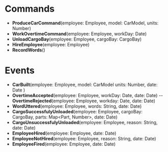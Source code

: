 # Commands

- **ProduceCarCommand**(employee: Employee, model: CarModel, units: Number)
- **WorkOvertimeCommand**(employee: Employee, workDay: Date)
- **UnloadCargoBay**(employee: Employee, cargoBay: CargoBay)
- **HireEmployee**(employee: Employee)
- **RecordWords**()

# Events
- **CarBuilt**(employee: Employee, model: CarModel units: Number, date: Date )
- **OvertimeAccepted**(employee: Employee, workDay: Date, date: Date)
-- **OvertimeRejected**(employee: Employee, workday: Date, date: Date)
- **WordUttered**(employee: Employee, words: String, date: Date)
- **CargoSuccessfulyUnloaded**(employee: Employee, cargoBay: CargoBay, parts: Map<Part, Number>, date: Date)
- **CargoUnsuccessfulyUnloaded**(employee: Employee, reason: String, date: Date)
- **EmployeeHired**(employee: Employee, date: Date)
- **EmployeeNotHired**(employee: Employee, reason: String, date: Date)
- **EmployeeFired**(employee: Employee, date: Date)
